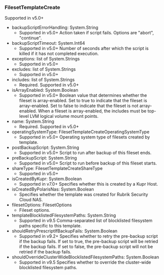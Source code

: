 ### FilesetTemplateCreate
Supported in v5.0+

- backupScriptErrorHandling: System.String
  - Supported in v5.0+
Action taken if script fails. Options are "abort", "continue".
- backupScriptTimeout: System.Int64
  - Supported in v5.0+
Number of seconds after which the script is killed if it has not completed execution.
- exceptions: list of System.Strings
  - Supported in v5.0+
- excludes: list of System.Strings
  - Supported in v5.0+
- includes: list of System.Strings
  - Required. Supported in v5.0+
- isArrayEnabled: System.Boolean
  - Supported in v5.0+
Boolean value that determines whether the fileset is array-enabled. Set to true to indicate that the fileset is array-enabled. Set to false to indicate that the fileset is not array-enabled. When a fileset is array-enabled, the includes must be top-level LVM logical volume mount points.
- name: System.String
  - Required. Supported in v5.0+
- operatingSystemType: FilesetTemplateCreateOperatingSystemType
  - Supported in v5.0+
Operating system type of filesets created by template.
- postBackupScript: System.String
  - Supported in v5.0+
Script to run after backup of this fileset ends.
- preBackupScript: System.String
  - Supported in v5.0+
Script to run before backup of this fileset starts.
- shareType: FilesetTemplateCreateShareType
  - Supported in v5.0+
- isCreatedByKupr: System.Boolean
  - Supported in v7.0+
Specifies whether this is created by a Kupr Host.
- isCreatedByPolarisNas: System.Boolean
  - Specifies whether the template was created for Rubrik Security Cloud NAS.
- filesetOptions: FilesetOptions
  - Fileset options.
- templateBlocklistedFilesystemPaths: System.String
  - Supported in v9.5
Comma-separated list of blocklisted filesystem paths specific to this template.
- shouldRetryPrescriptIfBackupFails: System.Boolean
  - Supported in v9.2+
Specifies whether to retry the pre-backup script if the backup fails. If set to true, the pre-backup script will be retried if the backup fails. If set to false, the pre-backup script will not be retried if the backup fails.
- shouldOverrideClusterWideBlocklistedFilesystemPaths: System.Boolean
  - Supported in v9.5
Specifies whether to override the cluster-wide blocklisted filesystem paths.
